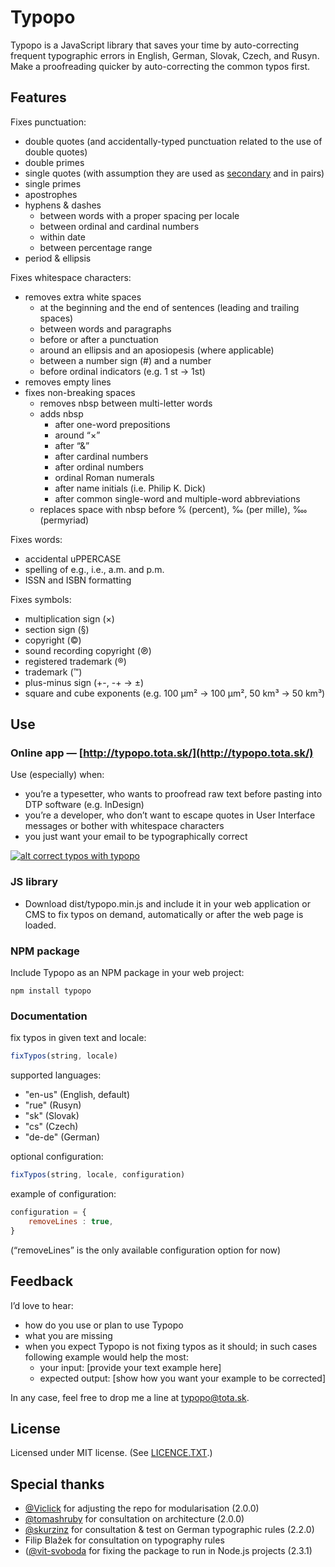 # Typopo

Typopo is a JavaScript library that saves your time by auto-correcting frequent typographic errors in English, German, Slovak, Czech, and Rusyn. Make a proofreading quicker by auto-correcting the common typos first.

## Features
Fixes punctuation:
* double quotes (and accidentally-typed punctuation related to the use of double quotes)
* double primes
* single quotes (with assumption they are used as [secondary](https://en.wikipedia.org/wiki/Quotation_mark#Summary_table_for_various_languages) and in pairs)
* single primes
* apostrophes
* hyphens & dashes
	* between words with a proper spacing per locale
	* between ordinal and cardinal numbers
	* within date
	* between percentage range
* period & ellipsis

Fixes whitespace characters:
* removes extra white spaces
	* at the beginning and the end of sentences (leading and trailing spaces)
	* between words and paragraphs
	* before or after a punctuation
	* around an ellipsis and an aposiopesis (where applicable)
	* between a number sign (#) and a number
	* before ordinal indicators (e.g. 1 st → 1st)
* removes empty lines
* fixes non-breaking spaces
	* removes nbsp between multi-letter words
	* adds nbsp
		* after one-word prepositions
		* around “×”
		* after “&”
		* after cardinal numbers
		* after ordinal numbers
		* ordinal Roman numerals
		* after name initials (i.e. Philip K. Dick)
		* after common single-word and multiple-word abbreviations
	* replaces space with nbsp before % (percent), ‰ (per mille), ‱ (permyriad)

Fixes words:
* accidental uPPERCASE
* spelling of e.g., i.e., a.m. and p.m.
* ISSN and ISBN formatting

Fixes symbols:
* multiplication sign (×)
* section sign (§)
* copyright (©)
* sound recording copyright (℗)
* registered trademark (®)
* trademark (™)
* plus-minus sign (+-, -+ → ±)
* square and cube exponents (e.g. 100 µm² → 100 µm², 50 km³ → 50 km³)

## Use

### Online app — [http://typopo.tota.sk/](http://typopo.tota.sk/)
Use (especially) when:
* you’re a typesetter, who wants to proofread raw text before pasting into DTP software (e.g. InDesign)
* you’re a developer, who don’t want to escape quotes in User Interface messages or bother with whitespace characters
* you just want your email to be typographically correct

[![alt correct typos with typopo](http://typopo.tota.sk/img/typopo--og-9001.png "correct typos with typopo")](http://typopo.tota.sk/)

### JS library
* Download dist/typopo.min.js and include it in your web application or CMS to fix typos on demand, automatically or after the web page is loaded.

### NPM package
Include Typopo as an NPM package in your web project:

```
npm install typopo
```

### Documentation

fix typos in given text and locale:
```javascript
fixTypos(string, locale)
```

supported languages:
* "en-us" (English, default)
* "rue" (Rusyn)
* "sk" (Slovak)
* "cs" (Czech)
* "de-de" (German)

optional configuration:
```javascript
fixTypos(string, locale, configuration)
```

example of configuration:
```javascript
configuration = {
	removeLines : true,
}
```
(“removeLines” is the only available configuration option for now)

## Feedback
Iʼd love to hear:
* how do you use or plan to use Typopo
* what you are missing
* when you expect Typopo is not fixing typos as it should; in such cases following example would help the most:
	* your input: [provide your text example here]
	* expected output: [show how you want your example to be corrected]

In any case, feel free to drop me a line at <typopo@tota.sk>.

## License
Licensed under MIT license. (See [LICENCE.TXT](//github.com/surfinzap/typopo/blob/master/LICENSE.txt).)

## Special thanks
* [@Viclick](https://github.com/vilemj-Viclick) for adjusting the repo for modularisation (2.0.0)
* [@tomashruby](https://github.com/tomashruby) for consultation on architecture (2.0.0)
* [@skurzinz](https://github.com/skurzinz) for consultation & test on German typographic rules (2.2.0)
* Filip Blažek for consultation on typography rules
* ([@vit-svoboda](https://github.com/vit-svoboda) for fixing the package to run in Node.js projects (2.3.1)
